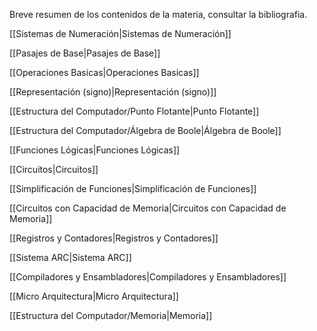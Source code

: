 Breve resumen de los contenidos de la materia, consultar la bibliografia.

[[Sistemas de Numeración|Sistemas de Numeración]]

[[Pasajes de Base|Pasajes de Base]]

[[Operaciones Basicas|Operaciones Basicas]]

[[Representación (signo)|Representación (signo)]]

[[Estructura del Computador/Punto Flotante|Punto Flotante]]

[[Estructura del Computador/Álgebra de Boole|Álgebra de Boole]]

[[Funciones Lógicas|Funciones Lógicas]]

[[Circuitos|Circuitos]]

[[Simplificación de Funciones|Simplificación de Funciones]]

[[Circuitos con Capacidad de Memoria|Circuitos con Capacidad de Memoria]]

[[Registros y Contadores|Registros y Contadores]]

[[Sistema ARC|Sistema ARC]]

[[Compiladores y Ensambladores|Compiladores y Ensambladores]]

[[Micro Arquitectura|Micro Arquitectura]]

[[Estructura del Computador/Memoria|Memoria]]